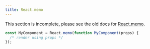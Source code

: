 ```yaml
---
title: React.memo
---
```


<Wip>

This section is incomplete, please see the old docs for [React.memo](https://reactjs.org/docs/react-api.html#reactmemo).

</Wip>


<Intro>

```js
const MyComponent = React.memo(function MyComponent(props) {
  /* render using props */
});
```

</Intro>

<InlineToc />
